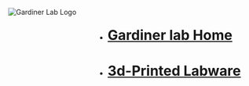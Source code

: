 <html>
<head>
<style>
.grid-container {
  display: grid;
  grid-template-columns: auto auto; /* Two equal columns */
  gap: 10px; /* Spacing between columns */
}

.grid-item {
  border: 0; /* Invisible border */
  padding: 10px; 
  text-align: center;
}

img {
  display: block;
  margin-left: auto;
  margin-right: auto;
  width: 300px;
  height: 300px;
}
</style>
</head>
<body>

<div class="grid-container">
  <div class="grid-item">
    <img src="https://gardinerlab.org/wp-content/uploads/2022/10/g-logo-2.png" alt="Gardiner Lab Logo">
  </div>
  <div class="grid-item">
    <ul>
      <li><h1><a href="https://gardinerlab.org/">Gardiner lab Home</a></h1></li>
      <li><h1><a href="./3d-Printed_Labware.md">3d-Printed Labware</a></h1></li>
    </ul>
  </div>
</div>

</body>
</html>
